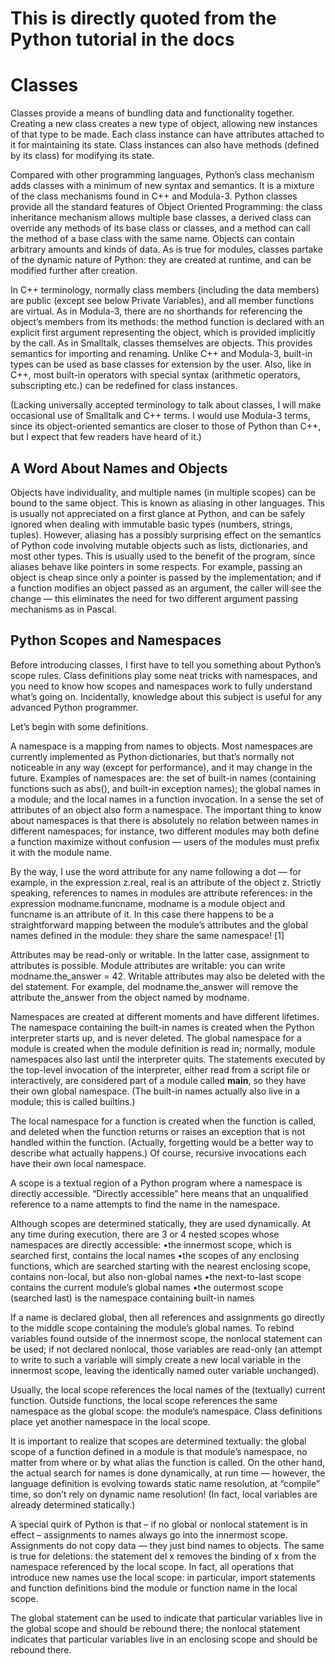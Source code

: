 # This is directly quoted from the Python tutorial in the docs

# Classes

Classes provide a means of bundling data and functionality together. Creating a new class creates a new type of object, allowing new instances of that type to be made. Each class instance can have attributes attached to it for maintaining its state. Class instances can also have methods (defined by its class) for modifying its state.

Compared with other programming languages, Python’s class mechanism adds classes with a minimum of new syntax and semantics. It is a mixture of the class mechanisms found in C++ and Modula-3. Python classes provide all the standard features of Object Oriented Programming: the class inheritance mechanism allows multiple base classes, a derived class can override any methods of its base class or classes, and a method can call the method of a base class with the same name. Objects can contain arbitrary amounts and kinds of data. As is true for modules, classes partake of the dynamic nature of Python: they are created at runtime, and can be modified further after creation.

In C++ terminology, normally class members (including the data members) are public (except see below Private Variables), and all member functions are virtual. As in Modula-3, there are no shorthands for referencing the object’s members from its methods: the method function is declared with an explicit first argument representing the object, which is provided implicitly by the call. As in Smalltalk, classes themselves are objects. This provides semantics for importing and renaming. Unlike C++ and Modula-3, built-in types can be used as base classes for extension by the user. Also, like in C++, most built-in operators with special syntax (arithmetic operators, subscripting etc.) can be redefined for class instances.

(Lacking universally accepted terminology to talk about classes, I will make occasional use of Smalltalk and C++ terms. I would use Modula-3 terms, since its object-oriented semantics are closer to those of Python than C++, but I expect that few readers have heard of it.)

<h2>A Word About Names and Objects</h2>

Objects have individuality, and multiple names (in multiple scopes) can be bound to the same object. This is known as aliasing in other languages. This is usually not appreciated on a first glance at Python, and can be safely ignored when dealing with immutable basic types (numbers, strings, tuples). However, aliasing has a possibly surprising effect on the semantics of Python code involving mutable objects such as lists, dictionaries, and most other types. This is usually used to the benefit of the program, since aliases behave like pointers in some respects. For example, passing an object is cheap since only a pointer is passed by the implementation; and if a function modifies an object passed as an argument, the caller will see the change — this eliminates the need for two different argument passing mechanisms as in Pascal.

<h2>Python Scopes and Namespaces</h2>

Before introducing classes, I first have to tell you something about Python’s scope rules. Class definitions play some neat tricks with namespaces, and you need to know how scopes and namespaces work to fully understand what’s going on. Incidentally, knowledge about this subject is useful for any advanced Python programmer.

Let’s begin with some definitions.

A namespace is a mapping from names to objects. Most namespaces are currently implemented as Python dictionaries, but that’s normally not noticeable in any way (except for performance), and it may change in the future. Examples of namespaces are: the set of built-in names (containing functions such as abs(), and built-in exception names); the global names in a module; and the local names in a function invocation. In a sense the set of attributes of an object also form a namespace. The important thing to know about namespaces is that there is absolutely no relation between names in different namespaces; for instance, two different modules may both define a function maximize without confusion — users of the modules must prefix it with the module name.

By the way, I use the word attribute for any name following a dot — for example, in the expression z.real, real is an attribute of the object z. Strictly speaking, references to names in modules are attribute references: in the expression modname.funcname, modname is a module object and funcname is an attribute of it. In this case there happens to be a straightforward mapping between the module’s attributes and the global names defined in the module: they share the same namespace! [1]

Attributes may be read-only or writable. In the latter case, assignment to attributes is possible. Module attributes are writable: you can write modname.the_answer = 42. Writable attributes may also be deleted with the del statement. For example, del modname.the_answer will remove the attribute the_answer from the object named by modname.

Namespaces are created at different moments and have different lifetimes. The namespace containing the built-in names is created when the Python interpreter starts up, and is never deleted. The global namespace for a module is created when the module definition is read in; normally, module namespaces also last until the interpreter quits. The statements executed by the top-level invocation of the interpreter, either read from a script file or interactively, are considered part of a module called __main__, so they have their own global namespace. (The built-in names actually also live in a module; this is called builtins.)

The local namespace for a function is created when the function is called, and deleted when the function returns or raises an exception that is not handled within the function. (Actually, forgetting would be a better way to describe what actually happens.) Of course, recursive invocations each have their own local namespace.

A scope is a textual region of a Python program where a namespace is directly accessible. “Directly accessible” here means that an unqualified reference to a name attempts to find the name in the namespace.

Although scopes are determined statically, they are used dynamically. At any time during execution, there are 3 or 4 nested scopes whose namespaces are directly accessible:
•the innermost scope, which is searched first, contains the local names
•the scopes of any enclosing functions, which are searched starting with the nearest enclosing scope, contains non-local, but also non-global names
•the next-to-last scope contains the current module’s global names
•the outermost scope (searched last) is the namespace containing built-in names

If a name is declared global, then all references and assignments go directly to the middle scope containing the module’s global names. To rebind variables found outside of the innermost scope, the nonlocal statement can be used; if not declared nonlocal, those variables are read-only (an attempt to write to such a variable will simply create a new local variable in the innermost scope, leaving the identically named outer variable unchanged).

Usually, the local scope references the local names of the (textually) current function. Outside functions, the local scope references the same namespace as the global scope: the module’s namespace. Class definitions place yet another namespace in the local scope.

It is important to realize that scopes are determined textually: the global scope of a function defined in a module is that module’s namespace, no matter from where or by what alias the function is called. On the other hand, the actual search for names is done dynamically, at run time — however, the language definition is evolving towards static name resolution, at “compile” time, so don’t rely on dynamic name resolution! (In fact, local variables are already determined statically.)

A special quirk of Python is that – if no global or nonlocal statement is in effect – assignments to names always go into the innermost scope. Assignments do not copy data — they just bind names to objects. The same is true for deletions: the statement del x removes the binding of x from the namespace referenced by the local scope. In fact, all operations that introduce new names use the local scope: in particular, import statements and function definitions bind the module or function name in the local scope.

The global statement can be used to indicate that particular variables live in the global scope and should be rebound there; the nonlocal statement indicates that particular variables live in an enclosing scope and should be rebound there.

